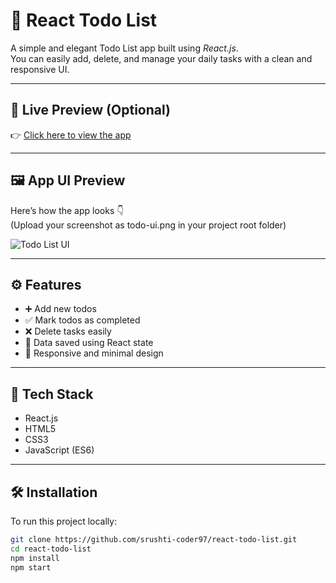 # 📝 React Todo List

A simple and elegant Todo List app built using *React.js*.  
You can easily add, delete, and manage your daily tasks with a clean and responsive UI.

---

## 🚀 Live Preview (Optional)
👉 [Click here to view the app](https://your-live-link-if-any)

---

## 🖼️ App UI Preview

Here’s how the app looks 👇  
(Upload your screenshot as todo-ui.png in your project root folder)

![Todo List UI](./todo-ui.png)

---

## ⚙️ Features

- ➕ Add new todos  
- ✅ Mark todos as completed  
- ❌ Delete tasks easily  
- 💾 Data saved using React state  
- 📱 Responsive and minimal design  

---

## 🧠 Tech Stack

- React.js  
- HTML5  
- CSS3  
- JavaScript (ES6)

---

## 🛠️ Installation

To run this project locally:

```bash
git clone https://github.com/srushti-coder97/react-todo-list.git
cd react-todo-list
npm install
npm start
